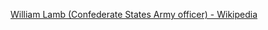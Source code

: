 ﻿[William Lamb (Confederate States Army officer) - Wikipedia](https://en.wikipedia.org/wiki/William_Lamb_(Confederate_States_Army_officer))